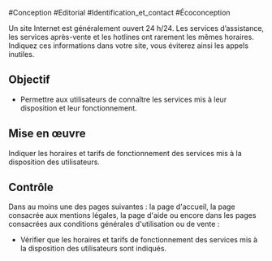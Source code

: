 
#Conception #Editorial #Identification_et_contact #Écoconception

Un site Internet est généralement ouvert 24 h/24. Les services d’assistance, les services après-vente et les hotlines ont rarement les mêmes horaires. Indiquez ces informations dans votre site, vous éviterez ainsi les appels inutiles.


## Objectif

* Permettre aux utilisateurs de connaître les services mis à leur disposition et leur fonctionnement.

## Mise en œuvre

Indiquer les horaires et tarifs de fonctionnement des services mis à la disposition des utilisateurs.

## Contrôle

Dans au moins une des pages suivantes : la page d'accueil, la page consacrée aux mentions légales, la page d'aide ou encore dans les pages consacrées aux conditions générales d'utilisation ou de vente :

* Vérifier que les horaires et tarifs de fonctionnement des services mis à la disposition des utilisateurs sont indiqués.

